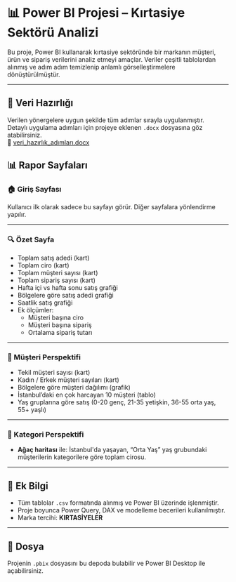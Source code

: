# 📊 Power BI Projesi – Kırtasiye Sektörü Analizi

Bu proje, Power BI kullanarak kırtasiye sektöründe bir markanın müşteri, ürün ve sipariş verilerini analiz etmeyi amaçlar. Veriler çeşitli tablolardan alınmış ve adım adım temizlenip anlamlı görselleştirmelere dönüştürülmüştür.

---

## 📁 Veri Hazırlığı

Verilen yönergelere uygun şekilde tüm adımlar sırayla uygulanmıştır.  
Detaylı uygulama adımları için projeye eklenen `.docx` dosyasına göz atabilirsiniz.  
📎 [veri_hazırlık_adımları.docx](./veri_hazırlık_adımları.docx)

## 📊 Rapor Sayfaları

### 🏠 Giriş Sayfası
Kullanıcı ilk olarak sadece bu sayfayı görür. Diğer sayfalara yönlendirme yapılır.

---

### 🔍 Özet Sayfa
- Toplam satış adedi (kart)
- Toplam ciro (kart)
- Toplam müşteri sayısı (kart)
- Toplam sipariş sayısı (kart)
- Hafta içi vs hafta sonu satış grafiği
- Bölgelere göre satış adedi grafiği
- Saatlik satış grafiği
- Ek ölçümler:
  - Müşteri başına ciro
  - Müşteri başına sipariş
  - Ortalama sipariş tutarı

---

### 👤 Müşteri Perspektifi
- Tekil müşteri sayısı (kart)
- Kadın / Erkek müşteri sayıları (kart)
- Bölgelere göre müşteri dağılımı (grafik)
- İstanbul’daki en çok harcayan 10 müşteri (tablo)
- Yaş gruplarına göre satış (0-20 genç, 21-35 yetişkin, 36-55 orta yaş, 55+ yaşlı)

---

### 🧾 Kategori Perspektifi
- **Ağaç haritası** ile: İstanbul'da yaşayan, “Orta Yaş” yaş grubundaki müşterilerin kategorilere göre toplam cirosu.

---

## 📎 Ek Bilgi

- Tüm tablolar `.csv` formatında alınmış ve Power BI üzerinde işlenmiştir.
- Proje boyunca Power Query, DAX ve modelleme becerileri kullanılmıştır.
- Marka tercihi: **KIRTASİYELER**

---

## 📁 Dosya
Projenin `.pbix` dosyasını bu depoda bulabilir ve Power BI Desktop ile açabilirsiniz.



